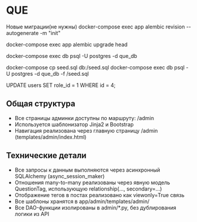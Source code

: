 # QUE
Новые миграции(не нужны)
docker-compose exec app alembic revision --autogenerate -m "init"


docker-compose exec app alembic upgrade head

docker-compose exec db psql -U postgres -d que_db

docker-compose cp seed.sql db:/seed.sql
docker-compose exec db psql -U postgres -d que_db -f /seed.sql

UPDATE users
SET role_id = 1
WHERE id = 4;



## Общая структура
- Все страницы админки доступны по маршруту: /admin
- Используется шаблонизатор Jinja2 и Bootstrap
- Навигация реализована через главную страницу /admin (templates/admin/index.html)

## Технические детали
- Все запросы к данным выполняются через асинхронный SQLAlchemy (async_session_maker)
- Отношения many-to-many реализованы через явную модель QuestionTag, использующую relationship(..., secondary=...)
- Отображение тегов в постах реализовано как viewonly=True связь
- Все шаблоны хранятся в app/admin/templates/admin/
- Все DAO-функции изолированы в admin/*.py, без дублирования логики из API

